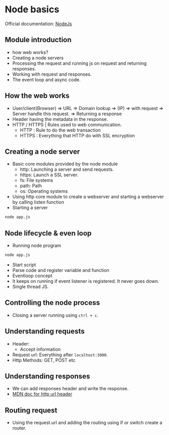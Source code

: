 # Node basics

Official documentation: [NodeJs](https://nodejs.org/en)

## Module introduction
- how web works?
- Creating a node servers
- Processing the request and running js on request and returning responses.
- Working with request and responses.
- The event loop and async code.

## How the web works

- User/client(Browser) 
=> URL
=> Domain lookup
=> (IP) 
=> with request 
=> Server handle this request.
=> Returning a response 
- Header having the metadata in the response.
- HTTP / HTTPS | Rules used to web communication.
  - HTTP : Rule to do the web transaction
  - HTTPS : Everything that HTTP do with SSL encryption

## Creating a node server
- Basic core modules provided by the node module
  - http: Launching a server and send requests.
  - https: Launch a SSL server.
  - fs: File systems
  - path: Path
  - os: Operating systems
- Using http core module to create a webserver and starting a webserver by calling listen function
- Starting a server
```bash
node app.js
```


## Node lifecycle & even loop
- Running node program
```bash
node app.js
```
- Start script
- Parse code and register variable and function
- Eventloop concept
- It keeps on running if event listener is registered. It never goes down.
- Single thread JS.


## Controlling the node process
- Closing a server running using `ctrl + c`.

## Understanding requests
- Header:
  - Accept information
- Request url: Everything after `localhost:3000`.
- Http Methods: GET, POST etc

## Understanding responses
- We can add responses header and write the response.
- [MDN doc for http url header](https://developer.mozilla.org/en-US/docs/Web/HTTP/Headers)

## Routing request
- Using the request.url and adding the routing using if or switch create a router.